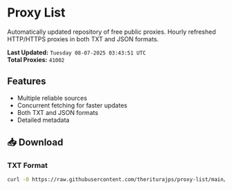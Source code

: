 # Proxy List

Automatically updated repository of free public proxies. Hourly refreshed HTTP/HTTPS proxies in both TXT and JSON formats.

**Last Updated:** `Tuesday 08-07-2025 03:43:51 UTC`  
**Total Proxies:** `41002`

## Features
- Multiple reliable sources
- Concurrent fetching for faster updates
- Both TXT and JSON formats
- Detailed metadata

## 📥 Download

### TXT Format
```bash
curl -O https://raw.githubusercontent.com/theriturajps/proxy-list/main/proxies.txt